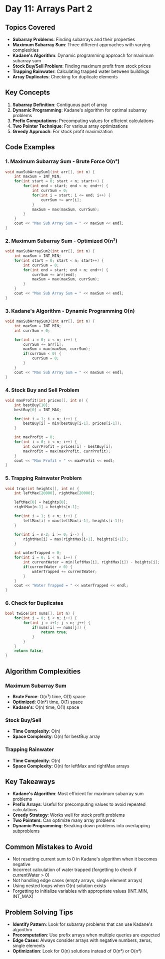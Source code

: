 # Day 11: Arrays Part 2

## Topics Covered

- **Subarray Problems**: Finding subarrays and their properties
- **Maximum Subarray Sum**: Three different approaches with varying complexities
- **Kadane's Algorithm**: Dynamic programming approach for maximum subarray sum
- **Stock Buy/Sell Problem**: Finding maximum profit from stock prices
- **Trapping Rainwater**: Calculating trapped water between buildings
- **Array Duplicates**: Checking for duplicate elements

## Key Concepts

1. **Subarray Definition**: Contiguous part of array
2. **Dynamic Programming**: Kadane's algorithm for optimal subarray problems
3. **Prefix Computations**: Precomputing values for efficient calculations
4. **Two Pointer Technique**: For various array optimizations
5. **Greedy Approach**: For stock profit maximization

## Code Examples

### 1. Maximum Subarray Sum - Brute Force O(n³)

```cpp
void maxSubArraySum1(int arr[], int n) {
    int maxSum = INT_MIN;
    for(int start = 0; start < n; start++) {
        for(int end = start; end < n; end++) {
            int currSum = 0;
            for(int i = start; i <= end; i++) {
                currSum += arr[i];
            }
            maxSum = max(maxSum, currSum);
        }
    }
    cout << "Max Sub Array Sum = " << maxSum << endl;
}
```

### 2. Maximum Subarray Sum - Optimized O(n²)

```cpp
void maxSubArraySum2(int arr[], int n) {
    int maxSum = INT_MIN;
    for(int start = 0; start < n; start++) {
        int currSum = 0;
        for(int end = start; end < n; end++) {
            currSum += arr[end];
            maxSum = max(maxSum, currSum);
        }
    }
    cout << "Max Sub Array Sum = " << maxSum << endl;
}
```

### 3. Kadane's Algorithm - Dynamic Programming O(n)

```cpp
void maxSubArraySum3(int arr[], int n) {
    int maxSum = INT_MIN;
    int currSum = 0;

    for(int i = 0; i < n; i++) {
        currSum += arr[i];
        maxSum = max(maxSum, currSum);
        if(currSum < 0) {
            currSum = 0;
        }
    }
    cout << "Max Sub Array Sum = " << maxSum << endl;
}
```

### 4. Stock Buy and Sell Problem

```cpp
void maxProfit(int prices[], int n) {
    int bestBuy[10];
    bestBuy[0] = INT_MAX;

    for(int i = 1; i < n; i++) {
        bestBuy[i] = min(bestBuy[i-1], prices[i-1]);
    }

    int maxProfit = 0;
    for(int i = 0; i < n; i++) {
        int currProfit = prices[i] - bestBuy[i];
        maxProfit = max(maxProfit, currProfit);
    }
    cout << "Max Profit = " << maxProfit << endl;
}
```

### 5. Trapping Rainwater Problem

```cpp
void trap(int heights[], int n) {
    int leftMax[20000], rightMax[20000];

    leftMax[0] = heights[0];
    rightMax[n-1] = heights[n-1];

    for(int i = 1; i < n; i++) {
        leftMax[i] = max(leftMax[i-1], heights[i-1]);
    }

    for(int i = n-2; i >= 0; i--) {
        rightMax[i] = max(rightMax[i+1], heights[i+1]);
    }

    int waterTrapped = 0;
    for(int i = 0; i < n; i++) {
        int currentWater = min(leftMax[i], rightMax[i]) - heights[i];
        if(currentWater > 0) {
            waterTrapped += currentWater;
        }
    }
    cout << "Water Trapped = " << waterTrapped << endl;
}
```

### 6. Check for Duplicates

```cpp
bool twice(int nums[], int n) {
    for(int i = 0; i < n; i++) {
        for(int j = i+1; j < n; j++) {
            if(nums[i] == nums[j]) {
                return true;
            }
        }
    }
    return false;
}
```

## Algorithm Complexities

### Maximum Subarray Sum

- **Brute Force**: O(n³) time, O(1) space
- **Optimized**: O(n²) time, O(1) space
- **Kadane's**: O(n) time, O(1) space

### Stock Buy/Sell

- **Time Complexity**: O(n)
- **Space Complexity**: O(n) for bestBuy array

### Trapping Rainwater

- **Time Complexity**: O(n)
- **Space Complexity**: O(n) for leftMax and rightMax arrays

## Key Takeaways

- **Kadane's Algorithm**: Most efficient for maximum subarray sum problems
- **Prefix Arrays**: Useful for precomputing values to avoid repeated calculations
- **Greedy Strategy**: Works well for stock profit problems
- **Two Pointers**: Can optimize many array problems
- **Dynamic Programming**: Breaking down problems into overlapping subproblems

## Common Mistakes to Avoid

- Not resetting current sum to 0 in Kadane's algorithm when it becomes negative
- Incorrect calculation of water trapped (forgetting to check if currentWater > 0)
- Not handling edge cases (empty arrays, single element arrays)
- Using nested loops when O(n) solution exists
- Forgetting to initialize variables with appropriate values (INT_MIN, INT_MAX)

## Problem Solving Tips

- **Identify Pattern**: Look for subarray problems that can use Kadane's algorithm
- **Precomputation**: Use prefix arrays when multiple queries are expected
- **Edge Cases**: Always consider arrays with negative numbers, zeros, single elements
- **Optimization**: Look for O(n) solutions instead of O(n²) or O(n³)
